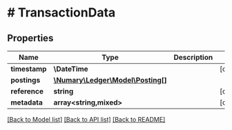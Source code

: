 # # TransactionData

## Properties

Name | Type | Description | Notes
------------ | ------------- | ------------- | -------------
**timestamp** | **\DateTime** |  | [optional]
**postings** | [**\Numary\Ledger\Model\Posting[]**](Posting.md) |  |
**reference** | **string** |  | [optional]
**metadata** | **array<string,mixed>** |  | [optional]

[[Back to Model list]](../../README.md#models) [[Back to API list]](../../README.md#endpoints) [[Back to README]](../../README.md)
